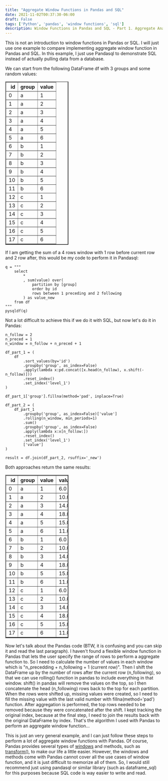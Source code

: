 ```yaml
---
title: "Aggregate Window Functions in Pandas and SQL"
date: 2021-11-02T00:37:30-06:00
draft: False
tags: ['Python', 'pandas', 'window functions', 'sql']
description: Window Functions in Pandas and SQL - Part 1. Aggregate Analytic Function
---
```


This is not an introduction to window functions in Pandas or SQL. I will just use one example to compare implementing aggregate window function in Pandas and SQL. In this example, I just use Pandasql to demonstrate SQL instead of actually pulling data from a database.

We can start from the following DataFrame df with 3 groups and some random values:
<table border="2" class="dataframe" style="width:40%">
  <thead>
    <tr style="text-align: right;">
      <th>id</th>
      <th>group</th>
      <th>value</th>
    </tr>
  </thead>
  <tbody>
    <tr>
      <td>0</td>
      <td>a</td>
      <td>1</td>
    </tr>
    <tr>
      <td>1</td>
      <td>a</td>
      <td>2</td>
    </tr>
    <tr>
      <td>2</td>
      <td>a</td>
      <td>3</td>
    </tr>
    <tr>
      <td>3</td>
      <td>a</td>
      <td>4</td>
    </tr>
    <tr>
      <td>4</td>
      <td>a</td>
      <td>5</td>
    </tr>
    <tr>
      <td>5</td>
      <td>a</td>
      <td>6</td>
    </tr>
    <tr>
      <td>6</td>
      <td>b</td>
      <td>1</td>
    </tr>
    <tr>
      <td>7</td>
      <td>b</td>
      <td>2</td>
    </tr>
    <tr>
      <td>8</td>
      <td>b</td>
      <td>3</td>
    </tr>
    <tr>
      <td>9</td>
      <td>b</td>
      <td>4</td>
    </tr>
    <tr>
      <td>10</td>
      <td>b</td>
      <td>5</td>
    </tr>
    <tr>
      <td>11</td>
      <td>b</td>
      <td>6</td>
    </tr>
    <tr>
      <td>12</td>
      <td>c</td>
      <td>1</td>
    </tr>
    <tr>
      <td>13</td>
      <td>c</td>
      <td>2</td>
    </tr>
    <tr>
      <td>14</td>
      <td>c</td>
      <td>3</td>
    </tr>
    <tr>
      <td>15</td>
      <td>c</td>
      <td>4</td>
    </tr>
    <tr>
      <td>16</td>
      <td>c</td>
      <td>5</td>
    </tr>
    <tr>
      <td>17</td>
      <td>c</td>
      <td>6</td>
    </tr>
  </tbody>
</table>

If I am getting the sum of a 4 rows window with 1 row before current row and 2 row after, this would be my code to perform it in Pandasql:

```
q = """
    select
        *
        , sum(value) over(
            partition by [group]
            order by id
            rows between 1 preceding and 2 following
        ) as value_new
    from df
"""
pysqldf(q)
``` 
Not a lot difficult to achieve this if we do it with SQL, but now let's do it in Pandas:

```
n_follow = 2
n_preced = 1
n_window = n_follow + n_preced + 1

df_part_1 = (
    df
        .sort_values(by='id')
        .groupby('group', as_index=False)
        .apply(lambda x:pd.concat([x.head(n_follow), x.shift(-n_follow)]))
        .reset_index()
        .set_index('level_1')
)

df_part_1['group'].fillna(method='pad', inplace=True)

df_part_2 = (
    df_part_1        
        .groupby('group', as_index=False)['value']
        .rolling(n_window, min_periods=1)
        .sum()
        .groupby('group', as_index=False)
        .apply(lambda x:x[n_follow:])
        .reset_index()
        .set_index('level_1')
        ['value']
)

result = df.join(df_part_2, rsuffix='_new')
```
Both approaches return the same results:

<table border="2" class="dataframe" style="width:40%">
  <thead>
    <tr style="text-align: right;">
      <th>id</th>
      <th>group</th>
      <th>value</th>
      <th>value_new</th>
    </tr>
  </thead>
  <tbody>
    <tr>
      <td>0</td>
      <td>a</td>
      <td>1</td>
      <td>6.0</td>
    </tr>
    <tr>
      <td>1</td>
      <td>a</td>
      <td>2</td>
      <td>10.0</td>
    </tr>
    <tr>
      <td>2</td>
      <td>a</td>
      <td>3</td>
      <td>14.0</td>
    </tr>
    <tr>
      <td>3</td>
      <td>a</td>
      <td>4</td>
      <td>18.0</td>
    </tr>
    <tr>
      <td>4</td>
      <td>a</td>
      <td>5</td>
      <td>15.0</td>
    </tr>
    <tr>
      <td>5</td>
      <td>a</td>
      <td>6</td>
      <td>11.0</td>
    </tr>
    <tr>
      <td>6</td>
      <td>b</td>
      <td>1</td>
      <td>6.0</td>
    </tr>
    <tr>
      <td>7</td>
      <td>b</td>
      <td>2</td>
      <td>10.0</td>
    </tr>
    <tr>
      <td>8</td>
      <td>b</td>
      <td>3</td>
      <td>14.0</td>
    </tr>
    <tr>
      <td>9</td>
      <td>b</td>
      <td>4</td>
      <td>18.0</td>
    </tr>
    <tr>
      <td>10</td>
      <td>b</td>
      <td>5</td>
      <td>15.0</td>
    </tr>
    <tr>
      <td>11</td>
      <td>b</td>
      <td>6</td>
      <td>11.0</td>
    </tr>
    <tr>
      <td>12</td>
      <td>c</td>
      <td>1</td>
      <td>6.0</td>
    </tr>
    <tr>
      <td>13</td>
      <td>c</td>
      <td>2</td>
      <td>10.0</td>
    </tr>
    <tr>
      <td>14</td>
      <td>c</td>
      <td>3</td>
      <td>14.0</td>
    </tr>
    <tr>
      <td>15</td>
      <td>c</td>
      <td>4</td>
      <td>18.0</td>
    </tr>
    <tr>
      <td>16</td>
      <td>c</td>
      <td>5</td>
      <td>15.0</td>
    </tr>
    <tr>
      <td>17</td>
      <td>c</td>
      <td>6</td>
      <td>11.0</td>
    </tr>
  </tbody>
</table>

Now let's talk about the Pandas code (BTW, it is confusing and you can skip it and read the last paragraph). I haven't found a flexible window function in Pandas that lets the user specify the range of rows to perform a aggregate function to. So I need to calculate the number of values in each window which is "n_precedding + n_following + 1 (current row)". Then I shift the DataFrame up by the number of rows after the current row (n_following), so that we can use rolling() function in pandas to include everything in that window. shift() in pandas will remove the values on the top, so I then concatenate the head (n_following) rows back to the top for each partition. When the rows were shifted up, missing values were created, so I need to fill the missing value with the last valid number with fillna(method='pad') function. After aggregation is performed, the top rows needed to be removed because they were concatenated after the shift. I kept tracking the original index, because at the final step, I need to join the results back with the original DataFrame by index. That's the algorithm I used with Pandas to perform an aggregate window function... 

This is just an very general example, and I can just follow these steps to perform a lot of aggregate window functions with Pandas. Of course, Pandas provides several types of [windows](https://pandas.pydata.org/pandas-docs/stable/user_guide/window.html) and methods, such as [transform()](https://pandas.pydata.org/docs/reference/api/pandas.DataFrame.transform.html), to make our life a little easier. However, the windows and methods come with Pandas cannot cover all the use cases of window function, and it is just difficult to memorize all of them. So, I would still recommend just using pandasql or similar library (such as dataframe_sql) for this purposes because SQL code is way easier to write and read.

